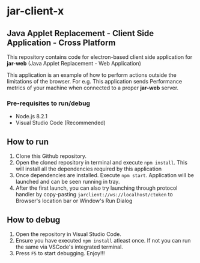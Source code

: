 # jar-client-x

## Java Applet Replacement - Client Side Application - Cross Platform

This repository contains code for electron-based client side application for  **jar-web** (Java Applet Replacement - Web Application)

This application is an example of how to perform actions outside the limitations of the browser.
For e.g. This application sends Performance metrics of your machine when connected to a proper **jar-web** server.

### Pre-requisites to run/debug

 - Node.js 8.2.1
 - Visual Studio Code (Recommended)

## How to run

 1. Clone this Github repository.
 2. Open the cloned repository in terminal and execute `npm install`. This will install all the dependencies required by this application
 3. Once dependencies are installed. Execute `npm start`. Application will be launched and can be seen running in tray.
 4. After the first launch, you can also try launching through protocol handler by copy-pasting `jarclient://ws://localhost/ctoken` to Browser's location bar or Window's Run Dialog


## How to debug 
1. Open the repository in Visual Studio Code.
2. Ensure you have executed `npm install` atleast once. If not you can run the same via VSCode's integrated terminal.
3. Press `F5` to start debugging. Enjoy!!!

